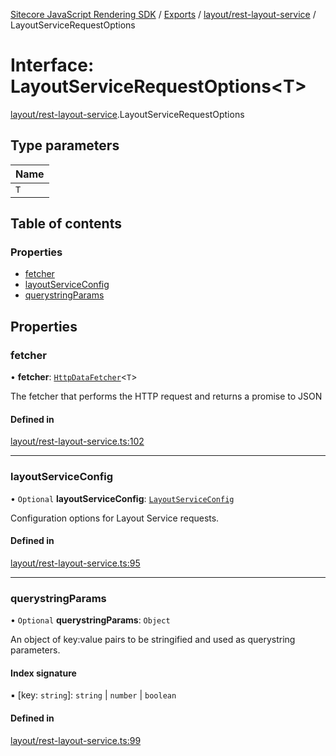 [Sitecore JavaScript Rendering SDK](../README.md) / [Exports](../modules.md) / [layout/rest-layout-service](../modules/layout_rest_layout_service.md) / LayoutServiceRequestOptions

# Interface: LayoutServiceRequestOptions<T\>

[layout/rest-layout-service](../modules/layout_rest_layout_service.md).LayoutServiceRequestOptions

## Type parameters

| Name |
| :------ |
| `T` |

## Table of contents

### Properties

- [fetcher](layout_rest_layout_service.LayoutServiceRequestOptions.md#fetcher)
- [layoutServiceConfig](layout_rest_layout_service.LayoutServiceRequestOptions.md#layoutserviceconfig)
- [querystringParams](layout_rest_layout_service.LayoutServiceRequestOptions.md#querystringparams)

## Properties

### fetcher

• **fetcher**: [`HttpDataFetcher`](../modules/data_fetcher.md#httpdatafetcher)<`T`\>

The fetcher that performs the HTTP request and returns a promise to JSON

#### Defined in

[layout/rest-layout-service.ts:102](https://github.com/Sitecore/jss/blob/8c00be96/packages/sitecore-jss/src/layout/rest-layout-service.ts#L102)

___

### layoutServiceConfig

• `Optional` **layoutServiceConfig**: [`LayoutServiceConfig`](layout_rest_layout_service.LayoutServiceConfig.md)

Configuration options for Layout Service requests.

#### Defined in

[layout/rest-layout-service.ts:95](https://github.com/Sitecore/jss/blob/8c00be96/packages/sitecore-jss/src/layout/rest-layout-service.ts#L95)

___

### querystringParams

• `Optional` **querystringParams**: `Object`

An object of key:value pairs to be stringified and used as querystring parameters.

#### Index signature

▪ [key: `string`]: `string` \| `number` \| `boolean`

#### Defined in

[layout/rest-layout-service.ts:99](https://github.com/Sitecore/jss/blob/8c00be96/packages/sitecore-jss/src/layout/rest-layout-service.ts#L99)
